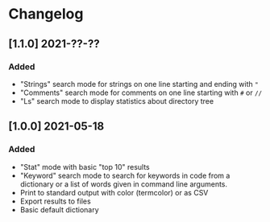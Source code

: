 # Changelog

## [1.1.0] 2021-??-??
### Added
- "Strings" search mode for strings on one line starting and ending with `"`
- "Comments" search mode for comments on one line starting with `#` or `//`
- "Ls" search mode to display statistics about directory tree

## [1.0.0] 2021-05-18
### Added
- "Stat" mode with basic "top 10" results
- "Keyword" search mode to search for keywords in code from a dictionary
  or a list of words given in command line arguments.
- Print to standard output with color (termcolor) or as CSV
- Export results to files
- Basic default dictionary

